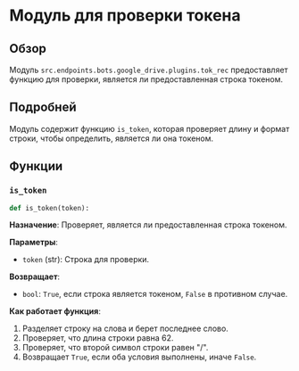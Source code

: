 # Модуль для проверки токена

## Обзор

Модуль `src.endpoints.bots.google_drive.plugins.tok_rec` предоставляет функцию для проверки, является ли предоставленная строка токеном.

## Подробней

Модуль содержит функцию `is_token`, которая проверяет длину и формат строки, чтобы определить, является ли она токеном.

## Функции

### `is_token`

```python
def is_token(token):
```

**Назначение**: Проверяет, является ли предоставленная строка токеном.

**Параметры**:

*   `token` (str): Строка для проверки.

**Возвращает**:

*   `bool`: `True`, если строка является токеном, `False` в противном случае.

**Как работает функция**:

1.  Разделяет строку на слова и берет последнее слово.
2.  Проверяет, что длина строки равна 62.
3.  Проверяет, что второй символ строки равен "/".
4.  Возвращает `True`, если оба условия выполнены, иначе `False`.